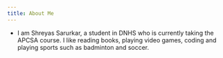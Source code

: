 ```yaml
---
title: About Me
---
```


- I am Shreyas Sarurkar, a student in DNHS who is currently taking the APCSA course. I like reading books, playing video games, coding and playing sports such as badminton and soccer.